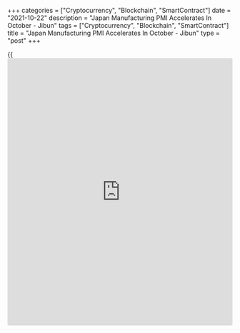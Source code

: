 +++
categories = ["Cryptocurrency", "Blockchain", "SmartContract"]
date = "2021-10-22"
description = "Japan Manufacturing PMI Accelerates In October - Jibun"
tags = ["Cryptocurrency", "Blockchain", "SmartContract"]
title = "Japan Manufacturing PMI Accelerates In October - Jibun"
type = "post"
+++

{{<iframe id="large-banner" src="https://www.bounty.group/#slide=7.0" width="100%" height="600" scrolling="no" style="border: 0px solid rgb(216, 221, 230); border-radius: 3px;">}}

The manufacturing sector in Japan continued to expand in October, and at
a faster pace, the latest survey from Jibun Bank showed on Friday with a
manufacturing PMI score of 53.0.

That's up from 51.5 in September, and it moves further above the boom-
or-bust line of 50 that separates expansion from contraction.

Both output and new order volumes reversed the declines recorded in
September to rise at a marginal pace. Moreover, job creation continued
for the seventh successive month, with the rate of growth the quickest
since April 2019. Firms also remained confident that activity would
increase over the next 12 months, with optimism reaching the highest
since June's series record.

The survey also showed that the services PMI climbed to 50.7 in October
from 47.4 in September, while the composite also rose to 50.7 from 47.9
a month earlier.

Positive sentiment picked up slightly in the latest survey period to
reach a four-month high, which extended optimism to a fourteenth
consecutive month.

For comments and feedback [contact](https://www.playgroundfx.com/contact/): editorial@rtt[news](https://www.letsplayfx.com/blog/forex-news-website/).com

[Economic News][1]

 **What parts of the world are seeing the best (and worst) economic
performances lately? Click[here][2] to check out our [Econ Scorecard][2]
and find out! See up-to-the-moment [ranking](https://www.playgroundfx.com/blog/crypto-exchange-ranking/)s for the best and worst
performers in [GDP][3], [unemployment rate][4], [inflation][5] and much
more.**

   1. www.rtt[news](https://www.letsplayfx.com/blog/forex-news-website/).com/Content/EconomicNews.aspx
   2. www.rtt[news](https://www.letsplayfx.com/blog/forex-news-website/).com/economic-scorecard/world-rank/unemployment-rate/highest-performance.aspx
   3. www.rtt[news](https://www.letsplayfx.com/blog/forex-news-website/).com/economic-scorecard/world-rank/GDP/highest-performance.aspx
   4. www.rtt[news](https://www.letsplayfx.com/blog/forex-news-website/).com/economic-scorecard/world-rank/unemployment-rate/lowest-performance.aspx
   5. www.rtt[news](https://www.letsplayfx.com/blog/forex-news-website/).com/economic-scorecard/world-rank/CPI/highest-performance.aspx
